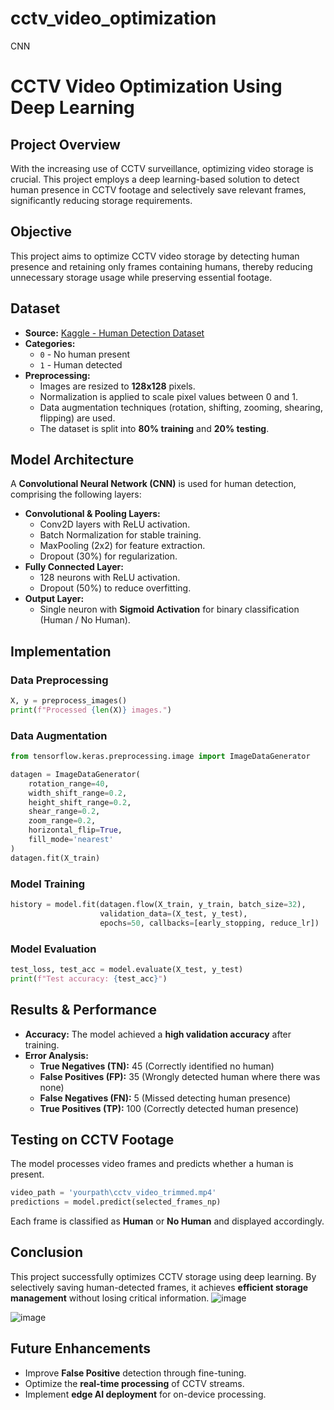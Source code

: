 # cctv_video_optimization
CNN



# CCTV Video Optimization Using Deep Learning

## Project Overview
With the increasing use of CCTV surveillance, optimizing video storage is crucial. This project employs a deep learning-based solution to detect human presence in CCTV footage and selectively save relevant frames, significantly reducing storage requirements.

## Objective
This project aims to optimize CCTV video storage by detecting human presence and retaining only frames containing humans, thereby reducing unnecessary storage usage while preserving essential footage.

## Dataset
- **Source:** [Kaggle - Human Detection Dataset](https://www.kaggle.com/datasets/constantinwerner/human-detection-dataset/data)
- **Categories:**
  - `0` - No human present
  - `1` - Human detected
- **Preprocessing:**
  - Images are resized to **128x128** pixels.
  - Normalization is applied to scale pixel values between 0 and 1.
  - Data augmentation techniques (rotation, shifting, zooming, shearing, flipping) are used.
  - The dataset is split into **80% training** and **20% testing**.

## Model Architecture
A **Convolutional Neural Network (CNN)** is used for human detection, comprising the following layers:
- **Convolutional & Pooling Layers:**
  - Conv2D layers with ReLU activation.
  - Batch Normalization for stable training.
  - MaxPooling (2x2) for feature extraction.
  - Dropout (30%) for regularization.
- **Fully Connected Layer:**
  - 128 neurons with ReLU activation.
  - Dropout (50%) to reduce overfitting.
- **Output Layer:**
  - Single neuron with **Sigmoid Activation** for binary classification (Human / No Human).

## Implementation
### Data Preprocessing
```python
X, y = preprocess_images()
print(f"Processed {len(X)} images.")
```

### Data Augmentation
```python
from tensorflow.keras.preprocessing.image import ImageDataGenerator

datagen = ImageDataGenerator(
    rotation_range=40,
    width_shift_range=0.2,
    height_shift_range=0.2,
    shear_range=0.2,
    zoom_range=0.2,
    horizontal_flip=True,
    fill_mode='nearest'
)
datagen.fit(X_train)
```

### Model Training
```python
history = model.fit(datagen.flow(X_train, y_train, batch_size=32),
                    validation_data=(X_test, y_test),
                    epochs=50, callbacks=[early_stopping, reduce_lr])
```

### Model Evaluation
```python
test_loss, test_acc = model.evaluate(X_test, y_test)
print(f"Test accuracy: {test_acc}")
```

## Results & Performance
- **Accuracy:** The model achieved a **high validation accuracy** after training.
- **Error Analysis:**
  - **True Negatives (TN):** 45 (Correctly identified no human)
  - **False Positives (FP):** 35 (Wrongly detected human where there was none)
  - **False Negatives (FN):** 5 (Missed detecting human presence)
  - **True Positives (TP):** 100 (Correctly detected human presence)

## Testing on CCTV Footage
The model processes video frames and predicts whether a human is present.
```python
video_path = 'yourpath\cctv_video_trimmed.mp4'
predictions = model.predict(selected_frames_np)
```
Each frame is classified as **Human** or **No Human** and displayed accordingly.

## Conclusion
This project successfully optimizes CCTV storage using deep learning. By selectively saving human-detected frames, it achieves **efficient storage management** without losing critical information.
![image](https://github.com/user-attachments/assets/1a63e709-ce17-48f5-99a9-4fc1dd03cbff)


![image](https://github.com/user-attachments/assets/59e7cc29-444a-4968-be14-bd27667d7b9b)


## Future Enhancements
- Improve **False Positive** detection through fine-tuning.
- Optimize the **real-time processing** of CCTV streams.
- Implement **edge AI deployment** for on-device processing.





